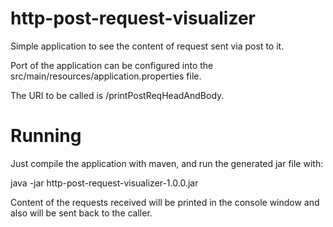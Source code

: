 # http-post-request-visualizer

Simple application to see the content of request sent via post to it.

Port of the application can be configured into the src/main/resources/application.properties file.

The URI to be called is /printPostReqHeadAndBody.

# Running

Just compile the application with maven, and run the generated jar file with:

java -jar http-post-request-visualizer-1.0.0.jar

Content of the requests received will be printed in the console window and also will be sent back to the caller.

